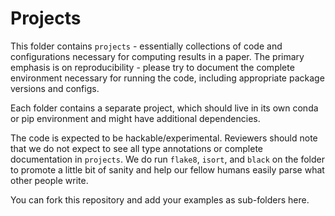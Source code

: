 # Projects

This folder contains `projects` - essentially collections of code and
configurations necessary for computing results in a paper. The primary emphasis
is on reproducibility - please try to document the complete environment
necessary for running the code, including appropriate package versions and
configs.

Each folder contains a separate project, which should live in its own conda or
pip environment and might have additional dependencies.

The code is expected to be hackable/experimental. Reviewers should note that we
do not expect to see all type annotations or complete documentation in
`projects`. We do run `flake8`, `isort`, and `black` on the folder to promote
a little bit of sanity and help our fellow humans easily parse what other
people write.

You can fork this repository and add your examples as sub-folders here.
